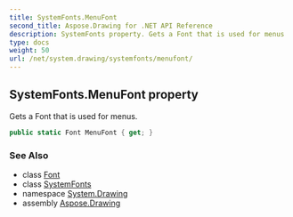 ```yaml
---
title: SystemFonts.MenuFont
second_title: Aspose.Drawing for .NET API Reference
description: SystemFonts property. Gets a Font that is used for menus
type: docs
weight: 50
url: /net/system.drawing/systemfonts/menufont/
---
```

## SystemFonts.MenuFont property

Gets a Font that is used for menus.

```csharp
public static Font MenuFont { get; }
```

### See Also

* class [Font](../../font/)
* class [SystemFonts](../)
* namespace [System.Drawing](../../systemfonts/)
* assembly [Aspose.Drawing](../../../)


